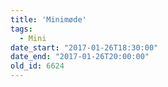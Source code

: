 ```yaml
---
title: 'Minimøde'
tags:
  - Mini
date_start: "2017-01-26T18:30:00"
date_end: "2017-01-26T20:00:00"
old_id: 6624
---
```

